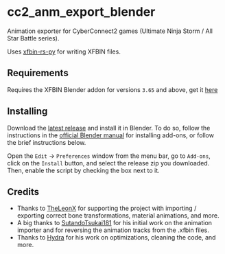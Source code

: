 # cc2_anm_export_blender
Animation exporter for CyberConnect2 games (Ultimate Ninja Storm / All Star Battle series).

Uses [xfbin-rs-py](https://github.com/maxcabd/xfbin-rs-py) for writing XFBIN files.

## Requirements
Requires the XFBIN Blender addon for versions `3.65` and above, get it [here](https://github.com/maxcabd/cc2_xfbin_blender_anm/releases)

## Installing
Download the [latest release](https://github.com/maxcabd/cc2_anm_export_blender/releases/latest) and install it in Blender. To do so, follow the instructions in the [official Blender manual](https://docs.blender.org/manual/en/latest/editors/preferences/addons.html) for installing add-ons, or follow the brief instructions below.

Open the `Edit` -> `Preferences` window from the menu bar, go to `Add-ons`, click on the `Install` button, and select the release zip you downloaded. Then, enable the script by checking the box next to it.


## Credits
- Thanks to [TheLeonX](https://www.youtube.com/c/TheLeonx) for supporting the project with importing / exporting correct bone transformations, material animations, and more.
- A big thanks to [SutandoTsukai181](https://github.com/mosamadeeb) for his initial work on the animation importer and for reversing the animation tracks from the .xfbin files.
- Thanks to [Hydra](https://www.youtube.com/c/Al-Hydra) for his work on optimizations, cleaning the code, and more.

